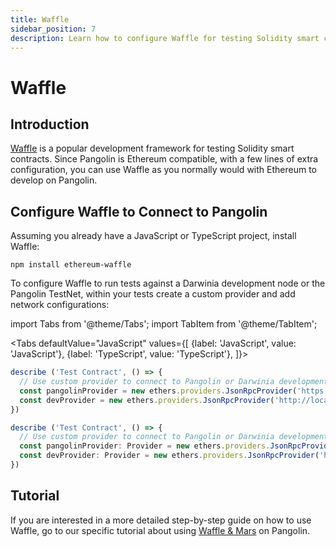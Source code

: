 ```yaml
---
title: Waffle
sidebar_position: 7
description: Learn how to configure Waffle for testing Solidity smart contracts to either a locally running Darwinia development node or the Pangolin TestNet.
---
```


# Waffle

## Introduction

[Waffle](https://www.getwaffle.io/) is a popular development framework for testing Solidity smart contracts. Since Pangolin is Ethereum compatible, with a few lines of extra configuration, you can use Waffle as you normally would with Ethereum to develop on Pangolin.

## Configure Waffle to Connect to Pangolin

Assuming you already have a JavaScript or TypeScript project, install Waffle:

```
npm install ethereum-waffle
```

To configure Waffle to run tests against a Darwinia development node or the Pangolin TestNet, within your tests create a custom provider and add network configurations:

import Tabs from '@theme/Tabs';
import TabItem from '@theme/TabItem';


<Tabs
  defaultValue="JavaScript"
  values={[
    {label: 'JavaScript', value: 'JavaScript'},
    {label: 'TypeScript', value: 'TypeScript'},
  ]}>
  <TabItem value="JavaScript">

```js
describe ('Test Contract', () => {
  // Use custom provider to connect to Pangolin or Darwinia development node
  const pangolinProvider = new ethers.providers.JsonRpcProvider('https://pangolin-rpc.darwinia.network');
  const devProvider = new ethers.providers.JsonRpcProvider('http://localhost:9933');
})
```

  </TabItem>
  <TabItem value="TypeScript">

```typescript
describe ('Test Contract', () => {
  // Use custom provider to connect to Pangolin or Darwinia development node
  const pangolinProvider: Provider = new ethers.providers.JsonRpcProvider('https://pangolin-rpc.darwinia.network');
  const devProvider: Provider = new ethers.providers.JsonRpcProvider('http://localhost:9933');
})
```

  </TabItem>
</Tabs>

## Tutorial

If you are interested in a more detailed step-by-step guide on how to use Waffle, go to our specific tutorial about using [Waffle & Mars](../interact/waffle-mars/) on Pangolin.
